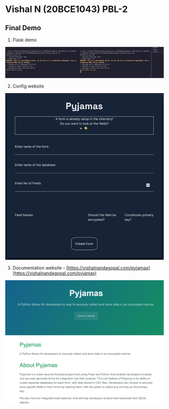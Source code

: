 # Vishal N (20BCE1043) PBL-2

## Final Demo

1. Flask demo

![Flask demo](./images/flask%202%20port%20demo.jpg)

2. Config website

![Config website](./images/config%20website.jpg)

3. Documentation website - [https://vishalnandagopal.com/pyjamas](https://vishalnandagopal.com/pyjamas)

![Documentation website](./images/documentation%20screenshot.jpg)
